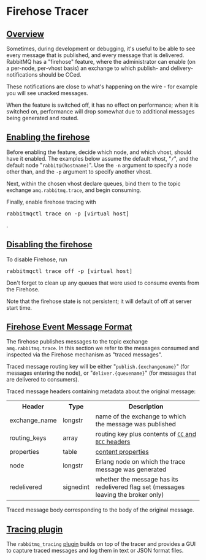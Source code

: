 <!--
Copyright (c) 2007-2019 Pivotal Software, Inc.

All rights reserved. This program and the accompanying materials
are made available under the terms of the under the Apache License,
Version 2.0 (the "License”); you may not use this file except in compliance
with the License. You may obtain a copy of the License at

https://www.apache.org/licenses/LICENSE-2.0

Unless required by applicable law or agreed to in writing, software
distributed under the License is distributed on an "AS IS" BASIS,
WITHOUT WARRANTIES OR CONDITIONS OF ANY KIND, either express or implied.
See the License for the specific language governing permissions and
limitations under the License.
-->

# Firehose Tracer

## <a id="overview" class="anchor" href="#overview">Overview</a>

Sometimes, during development or debugging, it's useful to
be able to see every message that is published, and every
message that is delivered. RabbitMQ has a "firehose"
feature, where the administrator can enable (on a per-node,
per-vhost basis) an exchange to which publish- and
delivery-notifications should be CCed.

These notifications are close to what's happening on the
wire - for example you will see unacked messages.

When the feature is switched off, it has no effect on
performance; when it is switched on, performance will drop
somewhat due to additional messages being generated and
routed.

## <a id="enabling" class="anchor" href="#enabling">Enabling the firehose</a>


Before enabling the feature, decide which node, and which vhost, should have it enabled.
The examples below assume the default vhost, "<code>/</code>", and the default node
"<code>rabbit@(hostname)</code>". Use the
<code>-n</code> argument to specify a node other than,
and the <code>-p</code> argument to specify another
vhost.

Next, within the chosen vhost declare queues, bind them to the
topic exchange <code>amq.rabbitmq.trace</code>, and
begin consuming.

Finally, enable firehose tracing with

<pre class="lang-bash">
rabbitmqctl trace_on -p [virtual host]
</pre>.


## <a id="disabling" class="anchor" href="#disabling">Disabling the firehose</a>

To disable Firehose, run

<pre class="lang-bash">
rabbitmqctl trace_off -p [virtual host]
</pre>

Don't forget to clean up any queues that were used to consume events from the Firehose.

Note that the firehose state is not persistent; it will
default of off at server start time.


## <a id="format" class="anchor" href="#format">Firehose Event Message Format</a>

The firehose publishes messages to the topic exchange
<code>amq.rabbitmq.trace</code>. In this section we refer to the messages consumed and inspected
via the Firehose mechanism as "traced messages".

Traced message routing key will be either "<code>publish.{exchangename}</code>" (for messages
entering the node), or "<code>deliver.{queuename}</code>" (for messages that are delivered to consumers).

Traced message headers containing metadata about the original message:

<table>
  <tr><th>Header</th><th>Type</th><th>Description</th></tr>
  <tr>
    <td>exchange_name</td>
    <td>longstr</td>
    <td>
      name of the exchange to which the message was
      published
    </td>
  </tr>
  <tr>
    <td>routing_keys</td>
    <td>array</td>
    <td>
      routing key plus contents of
      <a href="sender-selected.html"><code>CC</code> and
      <code>BCC</code> headers</a>
    </td>
  </tr>
  <tr>
    <td>properties</td>
    <td>table</td>
    <td><a href="amqp-0-9-1-reference.html#class.basic">content properties</a></td>
  </tr>
  <tr>
    <td>node</td>
    <td>longstr</td>
    <td>Erlang node on which the trace message was generated</td>
  </tr>
  <tr>
    <td>redelivered</td>
    <td>signedint</td>
    <td>
      whether the message has its redelivered flag set
      (messages leaving the broker only)
    </td>
  </tr>
</table>

Traced message body corresponding to the body of the original message.


## <a id="tracing-plugin" class="anchor" href="#tracing-plugin">Tracing plugin</a>

The <code>rabbitmq_tracing</code> <a href="plugins.html">plugin</a> builds on top of the tracer
and provides a GUI to capture traced messages and log them
in text or JSON format files.
